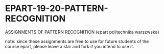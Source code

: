 # EPART-19-20-PATTERN-RECOGNITION
ASSIGNMENTS OF PATTERN RECOGNITION (epart politechnika warszwska)

note: since these assignments are free to use for future students of the course epart, please leave a star and fork if you intend to use it.
